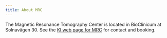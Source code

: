 ```yaml
---
title: About MRC
---
```


The Magnetic Resonance Tomography Center is located in BioClinicum at Solnavägen 30. See the [KI web page for MRC](https://ki.se/forskning/forskningsinfrastruktur-och-miljoer/core-faciliteter-for-forskning/mr-centrum) for contact and booking.